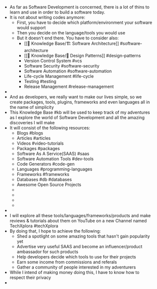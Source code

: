 - As far as Software Development is concerned, there is a lot of thins to learn and use in order to build a software today.
- It is not about writing codes anymore:
	- First, you have to decide which platform/environment your software would support
	- Then you decide on the language/tools you would use
	- But it doesn't end there. You have to consider also:
		- [[🧠 Knowledge Base/🏗️ Software Architecture]] #software-architecture
		- [[🧠 Knowledge Base/📐 Design Patterns]] #design-patterns
		- Version Control System #vcs
		- Software Security #software-security
		- Software Automation #software-automation
		- Life-cycle Management #life-cycle
		- Testing #testing
		- Release Management #release-management
-
- And as developers, we really want to make our lives simple, so we create packages, tools, plugins, frameworks and even languages all in the name of simplicity
- This Knowledge Base #kb will be used to keep track of my adventures as I explore the world of Software Development and all the amazing discoveries I will make
- It will consist of the following resources:
	- Blogs #blogs
	- Articles #articles
	- Videos #video-tutorials
	- Packages #packages
	- Software As A Service(SAAS) #saas
	- Software Automation Tools #dev-tools
	- Code Generators #code-gen
	- Languages #programming-languages
	- Frameworks #frameworks
	- Databases #db #databases
	- Awesome Open Source Projects
	-
	-
	-
	-
-
- I will explore all these tools/languages/frameworks/products and make reviews & tutorials about them on YouTube on a new Channel named TechXplora #techXplora
- By doing that, I hope to achieve the following:
	- Shed a spotlight on some amazing tools that hasn't gain popularity yet
	- Advertise very useful SAAS and become an influencer/product ambassador for such products
	- Help developers decide which tools to use for their projects
	- Earn some income from commissions and referals
	- Gather a community of people interested in my adventurers
- While I intend of making money doing this, I have to know how to respect their privacy
-